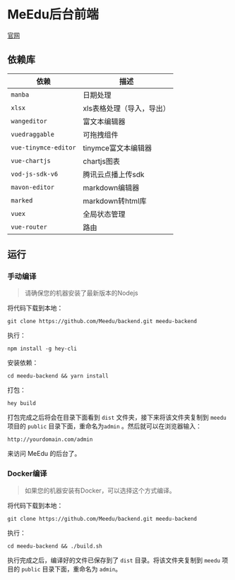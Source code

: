 # MeEdu后台前端

[官网](https://meedu.vip)

## 依赖库

| 依赖 | 描述 |
| --- | --- |
| `manba` | 日期处理 |
| `xlsx` | xls表格处理（导入，导出） | 
| `wangeditor` | 富文本编辑器 |
| `vuedraggable` | 可拖拽组件 |
| `vue-tinymce-editor` | tinymce富文本编辑器 |
| `vue-chartjs` | chartjs图表 |
| `vod-js-sdk-v6` | 腾讯云点播上传sdk |
| `mavon-editor` | markdown编辑器 |
| `marked` | markdown转html库 |
| `vuex` | 全局状态管理 |
| `vue-router` | 路由 |

## 运行

### 手动编译

> 请确保您的机器安装了最新版本的Nodejs

将代码下载到本地：

```
git clone https://github.com/Meedu/backend.git meedu-backend
```

执行：

```
npm install -g hey-cli
```

安装依赖：

```
cd meedu-backend && yarn install
```

打包：

```
hey build
```

打包完成之后将会在目录下面看到 `dist` 文件夹，接下来将该文件夹复制到 `meedu` 项目的 `public` 目录下面，重命名为`admin` 。然后就可以在浏览器输入：

```
http://yourdomain.com/admin
```

来访问 MeEdu 的后台了。

### Docker编译

> 如果您的机器安装有Docker，可以选择这个方式编译。

将代码下载到本地：

```
git clone https://github.com/Meedu/backend.git meedu-backend
```

执行：

```
cd meedu-backend && ./build.sh
```

执行完成之后，编译好的文件已保存到了 `dist` 目录。将该文件夹复制到 `meedu` 项目的 `public` 目录下面，重命名为 `admin`。

